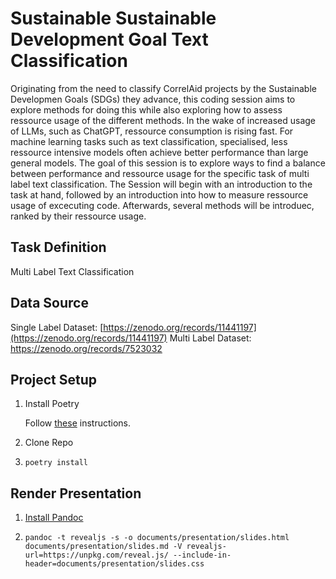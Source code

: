 # Sustainable Sustainable Development Goal Text Classification

Originating from the need to classify CorrelAid projects by the Sustainable Developmen Goals (SDGs) they advance, this coding session aims to explore methods for doing this while also exploring how to assess ressource usage of the different methods. In the wake of increased usage of LLMs, such as ChatGPT, ressource consumption is rising fast. For machine learning tasks such as text classification, specialised, less ressource intensive models often achieve better performance than large general models. The goal of this session is to explore ways to find a balance between performance and ressource usage for the specific task of multi label text classification. The Session will begin with an introduction to the task at hand, followed by an introduction into how to measure ressource usage of excecuting code. Afterwards, several methods will be introduec, ranked by their ressource usage. 

## Task Definition
Multi Label Text Classification

## Data Source
Single Label Dataset:
[https://zenodo.org/records/11441197](https://zenodo.org/records/11441197)
Multi Label Dataset:
https://zenodo.org/records/7523032

## Project Setup

1. Install Poetry
    
    Follow [these](https://python-poetry.org/docs) instructions.

2. Clone Repo

3. `poetry install`

## Render Presentation

1. [Install Pandoc](https://pandoc.org/installing.html)

2. `pandoc -t revealjs -s -o documents/presentation/slides.html documents/presentation/slides.md -V revealjs-url=https://unpkg.com/reveal.js/ --include-in-header=documents/presentation/slides.css`

